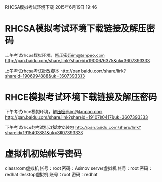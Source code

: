 RHCSA模拟考试环境下载
2015年6月19日
19:46
 
RHCSA模拟考试环境下载链接及解压密码
==============================================================
上午考试rhcsa模拟环境，解压密码im@tanpao.com
http://pan.baidu.com/share/link?shareid=1900676375&uk=3607393333
 
上午考试rhcsa考试批改脚本
http://pan.baidu.com/share/link?shareid=1906994888&uk=3607393333 
 
 
RHCE模拟考试环境下载链接及解压密码
==============================================================
下午考试rhce模拟环境，解压密码im@tanpao.com
http://pan.baidu.com/share/link?shareid=1910780417&uk=3607393333
 
下午考试rhce的考试批改脚本安装包
http://pan.baidu.com/share/link?shareid=1915403881&uk=3607393333
 
 
虚拟机初始帐号密码
==============================================================
classroom虚拟机
帐号：root
密码：Asimov
server虚拟机
帐号：root
密码：redhat
desktop虚拟机
账号：root
密码：redhat
